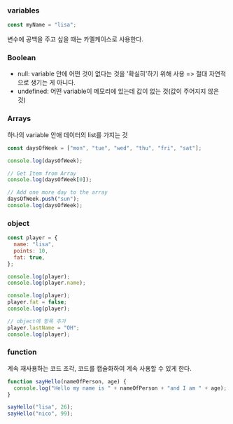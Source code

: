 ### variables

```javascript
const myName = "lisa";
```

변수에 공백을 주고 싶을 때는 카멜케이스로 사용한다.

### Boolean

- null: variable 안에 어떤 것이 없다는 것을 '확실히'하기 위해 사용 => 절대 자연적으로 생기는 게 아니다.
- undefined: 어떤 variable이 메모리에 있는데 값이 없는 것(값이 주어지지 않은 것)

### Arrays

하나의 variable 안애 데이터의 list를 가지는 것

```javascript
const daysOfWeek = ["mon", "tue", "wed", "thu", "fri", "sat"];

console.log(daysOfWeek);

// Get Item from Array
console.log(daysOfWeek[0]);

// Add one more day to the array
daysOfWeek.push("sun");
console.log(daysOfWeek);
```

### object

```javascript
const player = {
  name: "lisa",
  points: 10,
  fat: true,
};

console.log(player);
console.log(player.name);

console.log(player);
player.fat = false;
console.log(player);

// object에 항목 추가
player.lastName = "OH";
console.log(player);
```

### function

계속 재사용하는 코드 조각, 코드를 캡슐화하여 계속 사용할 수 있게 한다.

```javascript
function sayHello(nameOfPerson, age) {
  console.log("Hello my name is " + nameOfPerson + "and I am " + age);
}

sayHello("lisa", 26);
sayHello("nico", 99);
```

